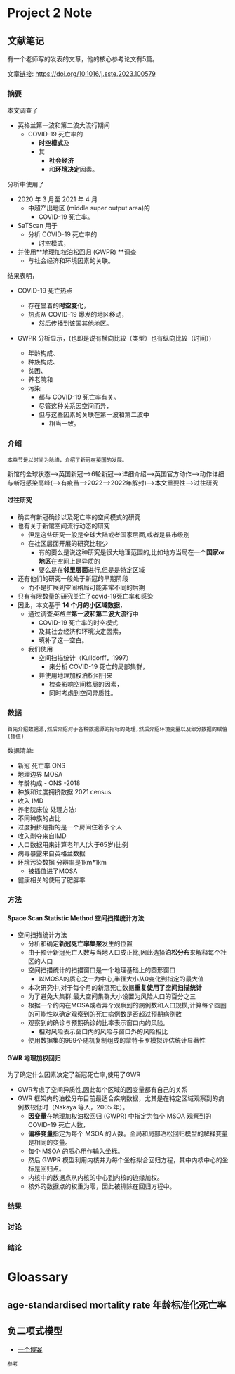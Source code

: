 # Project 2 Note 
## 文献笔记
有一个老师写的发表的文章，他的核心参考论文有5篇。

文章[链接](https://doi.org/10.1016/j.sste.2023.100579): https://doi.org/10.1016/j.sste.2023.100579
### 摘要
本文调查了
- 英格兰第一波和第二波大流行期间 
  - COVID-19 死亡率的
    - **时空模式**及
    - 其
      - **社会经济**
      - 和**环境决定**因素。

分析中使用了 
- 2020 年 3 月至 2021 年 4 月 
  - 中超产出地区 (middle super output area)的
    -  COVID-19 死亡率。
 - SaTScan 用于
   - 分析 COVID-19 死亡率的
     - 时空模式，
 - 并使用**地理加权泊松回归 (GWPR) **调查
   - 与社会经济和环境因素的关联。

结果表明，
- COVID-19 死亡热点
  - 存在显着的**时空变化**，
  - 热点从 COVID-19 爆发的地区移动，
    - 然后传播到该国其他地区。 

- GWPR 分析显示，(也即是说有横向比较（类型）也有纵向比较（时间）)
  - 年龄构成、
  - 种族构成、
  - 贫困、
  - 养老院和
  - 污染
    - 都与 COVID-19 死亡率有关。
    - 尽管这种关系因空间而异，
    - 但与这些因素的关联在第一波和第二波中
      - 相当一致。



### 介绍
```
本章节是以时间为脉络，介绍了新冠在英国的发展。
```
新馆的全球状态-->英国新冠-->6轮新冠-->详细介绍-->英国官方动作-->动作详细与新冠感染高峰(-->有疫苗-->2022-->2022年解封)-->本文重要性-->过往研究
#### 过往研究
- 确实有新冠确诊以及死亡率的空间模式的研究
- 也有关于新馆空间流行动态的研究
  - 但是这些研究一般是全球大陆或者国家层面,或者是县市级别
  - 在社区层面开展的研究比较少
    - 有的要么是说这种研究是很大地理范围的,比如地方当局在一个**国家or地区**在空间上是异质的
    - 要么是在**邻里层面**进行,但是是特定区域
- 还有他们的研究一般处于新冠的早期阶段
  - 而不是扩展到空间格局可能非常不同的后期
- 只有有限数量的研究关注了covid-19死亡率和感染
- 因此，本文基于 **14 个月的小区域数据**，
  - 通过调查*英格兰***第一波和第二波大流行**中 
    - COVID-19 死亡率的时空模式
    - 及其社会经济和环境决定因素，
    - 填补了这一空白。 
  - 我们使用
    - 空间扫描统计（Kulldorff，1997）
      - 来分析 COVID-19 死亡的局部集群，
    - 并使用地理加权泊松回归来
      - 检查影响空间格局的因素，
      - 同时考虑到空间异质性。
### 数据
```
首先介绍数据源,然后介绍对于各种数据源的指标的处理,然后介绍环境变量以及部分数据的赋值(插值)
```
数据清单:

- 新冠 死亡率 ONS
- 地理边界 MOSA
- 年龄构成 - ONS -2018
- 种族和过度拥挤数据 2021 census
- 收入 IMD
- 养老院床位
处理方法:
- 不同种族的占比
- 过度拥挤是指的是一个房间住着多个人
- 收入剥夺来自IMD
- 人口数据用来计算老年人(大于65岁)比例
- 病毒暴露来自英格兰数据
- 环境污染数据 分辨率是1km*1km
  - 被插值进了MOSA
- 健康相关的使用了肥胖率

### 方法
#### Space Scan Statistic Method 空间扫描统计方法
- 空间扫描统计方法
  - 分析和确定**新冠死亡率集聚**发生的位置
  - 由于预计新冠死亡人数与当地人口成正比,因此选择**泊松分布**来解释每个社区的人口
  - 空间扫描统计的扫描窗口是一个地理基础上的圆形窗口
    - 以MOSA的质心之一为中心,半径大小从0变化到指定的最大值
  - 本次研究中,对于每个月的新冠死亡数据**重复使用了空间扫描统计**
  - 为了避免大集群,最大空间集群大小设置为风险人口的百分之三
  - 根据一个约内在MOSA或者弄个观察到的病例数和人口规模,计算每个圆圈的可能性以确定观察到的死亡病例数是否超过预期病例数
  - 观察到的确诊与预期确诊的比率表示窗口内的风险,
    - 相对风险表示窗口内的风险与窗口外的风险相比
  - 使用数据集的999个随机复制组成的蒙特卡罗模拟评估统计显著性

#### GWR 地理加权回归
为了确定什么因素决定了新冠死亡率,使用了GWR
- GWR考虑了空间异质性,因此每个区域的因变量都有自己的关系
- GWR 框架内的泊松分布目前最适合疾病数据，尤其是在特定区域观察到的病例数较低时（Nakaya 等人，2005 年）。
  - **因变量**在地理加权泊松回归 (GWPR) 中指定为每个 MSOA 观察到的 COVID-19 死亡人数，
  - **偏移变量**指定为每个 MSOA 的人数。全局和局部泊松回归模型的解释变量是相同的变量。
  - 每个 MSOA 的质心用作输入坐标。
  - 然后 GWPR 模型利用内核并为每个坐标拟合回归方程，其中内核中心的坐标是回归点。
  - 内核中的数据点从内核的中心到内核的边缘加权。
  - 核外的数据点的权重为零，因此被排除在回归方程中。

### 结果
### 讨论
### 结论



# Gloassary

## age-standardised mortality rate 年龄标准化死亡率

## 负二项式模型
- [一个博客](https://zhangzhenhu.github.io/blog/glm/source/%E8%B4%9F%E4%BA%8C%E9%A1%B9%E6%A8%A1%E5%9E%8B/content.html)
  
```
参考


```


